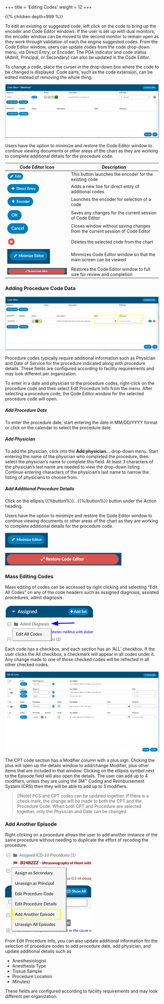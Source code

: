 +++
title = 'Editing Codes'
weight = 12
+++



{{% children depth=999 %}}



To edit an existing or suggested code, left click on the code to bring up the encoder and Code Editor windows.  If the user is set up with dual monitors, the encoder window can be moved to the second monitor to remain open as they work through validation of each the engine suggested codes. From the Code Editor window, users can update codes from the code drop-down menu, via Direct Entry, or Encoder.  The POA indicator and code status (Admit, Principal, or Secondary) can also be updated in the Code Editor.

To change a code, place the curser in the drop-down box where the code to be changed is displayed. Code parts, such as the code extension, can be edited instead of removing the whole thing.

![Code Editor Window](CodeEditor2.png)

Users have the option to minimize and restore the Code Editor window to continue viewing documents or other areas of the chart as they are working to complete additional details for the procedure code.


|Code Editor Icon|Description|
|----------------|-----------|
|![Edit Icon](EditIcon.png)|This button launches the encoder for the existing code|
|![Direct Entry Button](DirectEntryButton.png)|Adds a new line for direct entry of additional codes|
|![+Encoder Button](EncoderButton.png)|Launches the encoder for selection of a code|
|![OK Button](OKButton.png)|Saves any changes for the current session of Code Editor|
|![Cancel Button](CancelButton.png)|Closes window without saving changes from the current session of Code Editor|
|![X Icon](XIcon.png)|Deletes the selected code from the chart|
|![Minimize Editor Window](MinimizeEditor.png)|Minimizes Code Editor window so that the main screen can be viewed|
|![Restore Code Editor Button](RestoreEditor.png)|Restores the Code Editor window to full size for review and completion|


### Adding Procedure Code Data

![Procedure Code Editor](PCSCodeEditor.png)

Procedure codes typically require additional information such as Physician and Date of Service for the procedure indicated along with procedure details. These fields are configured according to facility requirements and may look different per organization.

To enter in a date and physician to the procedure codes, right-click on the procedure code and then select Edit Procedure Info from the menu. After selecting a procedure code, the Code Editor window for the selected procedure code will open.

##### Add Procedure Date

To enter the procedure date, start entering the date in MM/DD/YYYY format or click on the calendar to select the procedure date. 

##### Add Physician

To add the physician, click into the **Add physician…** drop-down menu. Start entering the name of the physician who completed the procedure, then select the physician’s name to complete this field. At least 3 characters of the physician’s last name are needed to view the drop-down listing. Continue entering characters of the physician’s last name to narrow the listing of physicians to choose from. 
##### Add Additional Procedure Details

Click on the ellipsis {{%button%}}...{{%/button%}} button under the Action heading. 


Users have the option to minimize and restore the Code Editor window to continue viewing documents or other areas of the chart as they are working to complete additional details for the procedure code.

![Minimize Editor Window](MinimizeEditor.png)

![Restore Code Editor Button](RestoreEditor.png)
 
### Mass Editing Codes

Mass editing of codes can be accessed by right clicking and selecting “Edit All Codes” on any of the code headers such as assigned diagnosis, assisted procedures, admit diagnosis. 

![Right Click Edit All Codes](RCEditAllCodes.png)

Each code has a checkbox, and each section has an ‘ALL’ checkbox. If the user clicks the All checkbox, a checkmark will appear in all codes under it.  Any change made to one of those checked codes will be reflected in all other checked codes.  

![Edit All Codes Editor](EditAllCodesEditor.png)

The CPT code section has a Modifier column with a plus sign.  Clicking the plus will open up the details window to add/change Modifier, plus other items that are included in that window.  Clicking on the ellipsis symbol next to the Episode field will also open the details. The user can add up to 4 modifiers, unless they are using the 3M™ Coding and Reimbursement System (CRS) then they will be able to add up to 5 modifiers.
 

>[!Note] PCS and CPT codes can be updated together. If there is a check mark, the change will be made to both the CPT and the Procedure Code.  When both CPT and Procedure are selected together, only the Physician and Date can be changed.    

### Add Another Episode

Right clicking on a procedure allows the user to add another instance of the same procedure without needing to duplicate the effort of recoding the procedure.

![Add Another Episode](AddAnotherEpisode.png)

 From Edit Procedure Info, you can also update additional information for the selection of procedure codes to add procedure date, add physician, and update additional details such as
 - Anesthesiologist
 - Anesthesia Type
 - Tissue Sample
 - Procedure Location
 - Minutes)

These fields are configured according to facility requirements and may look different per organization.
